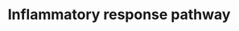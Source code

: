 ---
annotations:
- id: PW:0000024
  parent: regulatory pathway
  type: Pathway Ontology
  value: inflammatory response pathway
authors:
- N.Fidelman
- MaintBot
- Khanspers
- Mkutmon
- Christine Chichester
- Eweitz
citedin:
- link: PMC3260836
  title: Increased Expression of Versican in the Inflammatory Response to UVB- and
    Reactive Oxygen Species-Induced Skin Tumorigenesis (2011)
- link: PMC3030602
  title: 'MicroRNAs Profiling in Murine Models of Acute and Chronic Asthma: A Relationship
    with mRNAs Targets (2011)'
- link: 10.1038/mtm.2014.7
  title: Proteomic profiling of salivary gland after nonviral gene transfer mediated
    by conventional plasmids and minicircles (2014)
- link: 10.3390/nu17050757
  title: Isoschaftoside in Fig Leaf Tea Alleviates Nonalcoholic Fatty Liver Disease
    in Mice via the Regulation of Macrophage Polarity (2025)
description: ''
last-edited: 2021-05-23
organisms:
- Mus musculus
redirect_from:
- /index.php/Pathway:WP458
- /instance/WP458
- /instance/WP458_r117908
revision: r117908
schema-jsonld:
- '@context': https://schema.org/
  '@id': https://wikipathways.github.io/pathways/WP458.html
  '@type': Dataset
  creator:
    '@type': Organization
    name: WikiPathways
  description: ''
  keywords:
  - Cd28
  - Cd40
  - Cd40lg
  - Cd80
  - Cd86
  - Col1a1
  - Col1a2
  - Col3a1
  - Fn1
  - Ifng
  - Il2
  - Il2ra
  - Il2rb
  - Il2rg
  - Il4
  - Il4ra
  - Il5
  - Il5ra
  - Lama5
  - Lamb1-1
  - Lamb2
  - Lamc1
  - Lamc2
  - Lck
  - Thbs1
  - Thbs3
  - Tnfrsf1a
  - Tnfrsf1b
  - Vtn
  - Zap70
  license: CC0
  name: Inflammatory response pathway
seo: CreativeWork
title: Inflammatory response pathway
wpid: WP458
---